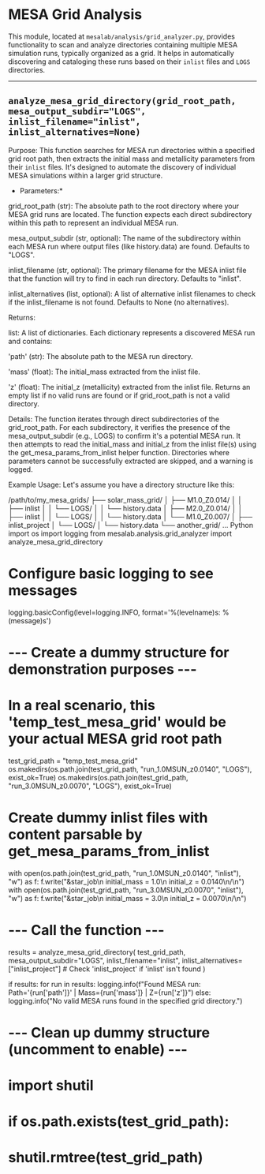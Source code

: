 # MESA Grid Analysis
This module, located at `mesalab/analysis/grid_analyzer.py`, provides functionality to scan and analyze directories containing multiple MESA simulation runs, typically organized as a grid. It helps in automatically discovering and cataloging these runs based on their `inlist` files and `LOGS` directories.

---

## `analyze_mesa_grid_directory(grid_root_path, mesa_output_subdir="LOGS", inlist_filename="inlist", inlist_alternatives=None)`
Purpose: This function searches for MESA run directories within a specified grid root path, then extracts the initial mass and metallicity parameters from their `inlist` files. It's designed to automate the discovery of individual MESA simulations within a larger grid structure.

* Parameters:*

grid_root_path (str): The absolute path to the root directory where your MESA grid runs are located. The function expects each direct subdirectory within this path to represent an individual MESA run.

mesa_output_subdir (str, optional): The name of the subdirectory within each MESA run where output files (like history.data) are found. Defaults to "LOGS".

inlist_filename (str, optional): The primary filename for the MESA inlist file that the function will try to find in each run directory. Defaults to "inlist".

inlist_alternatives (list, optional): A list of alternative inlist filenames to check if the inlist_filename is not found. Defaults to None (no alternatives).

Returns:

list: A list of dictionaries. Each dictionary represents a discovered MESA run and contains:

'path' (str): The absolute path to the MESA run directory.

'mass' (float): The initial_mass extracted from the inlist file.

'z' (float): The initial_z (metallicity) extracted from the inlist file.
Returns an empty list if no valid runs are found or if grid_root_path is not a valid directory.

Details:
The function iterates through direct subdirectories of the grid_root_path. For each subdirectory, it verifies the presence of the mesa_output_subdir (e.g., LOGS) to confirm it's a potential MESA run. It then attempts to read the initial_mass and initial_z from the inlist file(s) using the get_mesa_params_from_inlist helper function. Directories where parameters cannot be successfully extracted are skipped, and a warning is logged.

Example Usage:
Let's assume you have a directory structure like this:

/path/to/my_mesa_grids/
├── solar_mass_grid/
│   ├── M1.0_Z0.014/
│   │   ├── inlist
│   │   └── LOGS/
│   │       └── history.data
│   ├── M2.0_Z0.014/
│   │   ├── inlist
│   │   └── LOGS/
│   │       └── history.data
│   └── M1.0_Z0.007/
│       ├── inlist_project
│       └── LOGS/
│           └── history.data
└── another_grid/
    ...
Python
import os
import logging
from mesalab.analysis.grid_analyzer import analyze_mesa_grid_directory

# Configure basic logging to see messages
logging.basicConfig(level=logging.INFO, format='%(levelname)s: %(message)s')

# --- Create a dummy structure for demonstration purposes ---
# In a real scenario, this 'temp_test_mesa_grid' would be your actual MESA grid root path
test_grid_path = "temp_test_mesa_grid"
os.makedirs(os.path.join(test_grid_path, "run_1.0MSUN_z0.0140", "LOGS"), exist_ok=True)
os.makedirs(os.path.join(test_grid_path, "run_3.0MSUN_z0.0070", "LOGS"), exist_ok=True)

# Create dummy inlist files with content parsable by get_mesa_params_from_inlist
with open(os.path.join(test_grid_path, "run_1.0MSUN_z0.0140", "inlist"), "w") as f:
    f.write("&star_job\n   initial_mass = 1.0\n   initial_z = 0.0140\n/\n")
with open(os.path.join(test_grid_path, "run_3.0MSUN_z0.0070", "inlist"), "w") as f:
    f.write("&star_job\n   initial_mass = 3.0\n   initial_z = 0.0070\n/\n")

# --- Call the function ---
results = analyze_mesa_grid_directory(
    test_grid_path,
    mesa_output_subdir="LOGS",
    inlist_filename="inlist",
    inlist_alternatives=["inlist_project"] # Check 'inlist_project' if 'inlist' isn't found
)

if results:
    for run in results:
        logging.info(f"Found MESA run: Path='{run['path']}' | Mass={run['mass']} | Z={run['z']}")
else:
    logging.info("No valid MESA runs found in the specified grid directory.")

# --- Clean up dummy structure (uncomment to enable) ---
# import shutil
# if os.path.exists(test_grid_path):
#     shutil.rmtree(test_grid_path)
